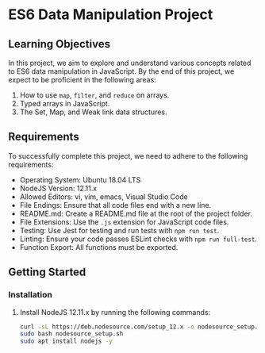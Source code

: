 # ES6 Data Manipulation Project

## Learning Objectives

In this project, we aim to explore and understand various concepts related to ES6 data manipulation in JavaScript. By the end of this project, we expect to be proficient in the following areas:

1. How to use `map`, `filter`, and `reduce` on arrays.
2. Typed arrays in JavaScript.
3. The Set, Map, and Weak link data structures.

## Requirements

To successfully complete this project, we need to adhere to the following requirements:

- Operating System: Ubuntu 18.04 LTS
- NodeJS Version: 12.11.x
- Allowed Editors: vi, vim, emacs, Visual Studio Code
- File Endings: Ensure that all code files end with a new line.
- README.md: Create a README.md file at the root of the project folder.
- File Extensions: Use the `.js` extension for JavaScript code files.
- Testing: Use Jest for testing and run tests with `npm run test`.
- Linting: Ensure your code passes ESLint checks with `npm run full-test`.
- Function Export: All functions must be exported.

## Getting Started

### Installation

1. Install NodeJS 12.11.x by running the following commands:

   ```bash
   curl -sL https://deb.nodesource.com/setup_12.x -o nodesource_setup.sh
   sudo bash nodesource_setup.sh
   sudo apt install nodejs -y

